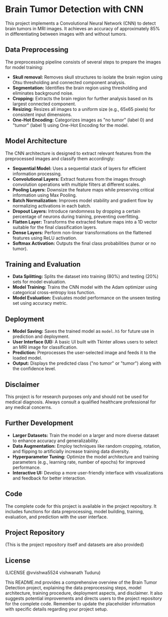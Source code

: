 # Brain Tumor Detection with CNN

This project implements a Convolutional Neural Network (CNN) to detect brain tumors in MRI images. It achieves an accuracy of approximately 85% in differentiating between images with and without tumors.

## Data Preprocessing

The preprocessing pipeline consists of several steps to prepare the images for model training:

* **Skull removal:** Removes skull structures to isolate the brain region using Otsu thresholding and connected component analysis.
* **Segmentation:** Identifies the brain region using thresholding and eliminates background noise.
* **Cropping:** Extracts the brain region for further analysis based on its largest connected component.
* **Resizing:** Resizes all images to a uniform size (e.g., 65x65 pixels) for consistent input dimensions.
* **One-Hot Encoding:** Categorizes images as "no tumor" (label 0) and "tumor" (label 1) using One-Hot Encoding for the model.

## Model Architecture

The CNN architecture is designed to extract relevant features from the preprocessed images and classify them accordingly:

* **Sequential Model:** Uses a sequential stack of layers for efficient information processing.
* **Convolutional Layers:** Extract features from the images through convolution operations with multiple filters at different scales.
* **Pooling Layers:** Downsize the feature maps while preserving critical information using Max Pooling.
* **Batch Normalization:** Improves model stability and gradient flow by normalizing activations in each batch.
* **Dropout Layers:** Introduce randomness by dropping a certain percentage of neurons during training, preventing overfitting.
* **Flatten Layer:** Transforms the extracted feature maps into a 1D vector suitable for the final classification layers.
* **Dense Layers:** Perform non-linear transformations on the flattened features using ReLU activation.
* **Softmax Activation:** Outputs the final class probabilities (tumor or no tumor).

## Training and Evaluation

* **Data Splitting:** Splits the dataset into training (80%) and testing (20%) sets for model evaluation.
* **Model Training:** Trains the CNN model with the Adam optimizer using categorical cross-entropy loss function.
* **Model Evaluation:** Evaluates model performance on the unseen testing set using accuracy metric.

## Deployment

* **Model Saving:** Saves the trained model as `model.h5` for future use in prediction and deployment.
* **User Interface (UI):** A basic UI built with Tkinter allows users to select an MRI image for classification.
* **Prediction:** Preprocesses the user-selected image and feeds it to the loaded model.
* **Output:** Displays the predicted class ("no tumor" or "tumor") along with the confidence level.

## Disclaimer

This project is for research purposes only and should not be used for medical diagnosis. Always consult a qualified healthcare professional for any medical concerns.

## Further Development

* **Larger Datasets:** Train the model on a larger and more diverse dataset to enhance accuracy and generalizability.
* **Data Augmentation:**  Employ techniques like random cropping, rotation, and flipping to artificially increase training data diversity.
* **Hyperparameter Tuning:** Optimize the model architecture and training parameters (e.g., learning rate, number of epochs) for improved performance.
* **Interactive UI:** Develop a more user-friendly interface with visualizations and feedback for better interaction.

## Code

The complete code for this project is available in the project repository. It includes functions for data preprocessing, model building, training, evaluation, and prediction with the user interface.

## Project Repository

(This is the project repository itself and datasets are also provided)

## License

(LICENSE @vvishwa5524 vishwanath Tuduru)


This README.md provides a comprehensive overview of the Brain Tumor Detection project, explaining the data preprocessing steps, model architecture, training procedure, deployment aspects, and disclaimer. It also suggests potential improvements and directs users to the project repository for the complete code. Remember to update the placeholder information with specific details regarding your project setup.
